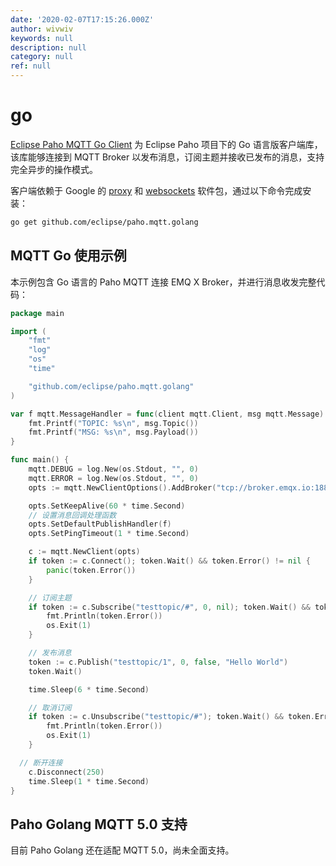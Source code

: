 ```yaml
---
date: '2020-02-07T17:15:26.000Z'
author: wivwiv
keywords: null
description: null
category: null
ref: null
---
```


# go

[Eclipse Paho MQTT Go Client](https://github.com/eclipse/paho.mqtt.golang) 为 Eclipse Paho 项目下的 Go 语言版客户端库，该库能够连接到 MQTT Broker 以发布消息，订阅主题并接收已发布的消息，支持完全异步的操作模式。

客户端依赖于 Google 的 [proxy](https://godoc.org/golang.org/x/net/proxy) 和 [websockets](https://godoc.org/github.com/gorilla/websocket) 软件包，通过以下命令完成安装：

```bash
go get github.com/eclipse/paho.mqtt.golang
```

## MQTT Go 使用示例

本示例包含 Go 语言的 Paho MQTT 连接 EMQ X Broker，并进行消息收发完整代码：

```go
package main

import (
    "fmt"
    "log"
    "os"
    "time"

    "github.com/eclipse/paho.mqtt.golang"
)

var f mqtt.MessageHandler = func(client mqtt.Client, msg mqtt.Message) {
    fmt.Printf("TOPIC: %s\n", msg.Topic())
    fmt.Printf("MSG: %s\n", msg.Payload())
}

func main() {
    mqtt.DEBUG = log.New(os.Stdout, "", 0)
    mqtt.ERROR = log.New(os.Stdout, "", 0)
    opts := mqtt.NewClientOptions().AddBroker("tcp://broker.emqx.io:1883").SetClientID("emqx_test_client")

    opts.SetKeepAlive(60 * time.Second)
    // 设置消息回调处理函数
    opts.SetDefaultPublishHandler(f)
    opts.SetPingTimeout(1 * time.Second)

    c := mqtt.NewClient(opts)
    if token := c.Connect(); token.Wait() && token.Error() != nil {
        panic(token.Error())
    }

    // 订阅主题
    if token := c.Subscribe("testtopic/#", 0, nil); token.Wait() && token.Error() != nil {
        fmt.Println(token.Error())
        os.Exit(1)
    }

    // 发布消息
    token := c.Publish("testtopic/1", 0, false, "Hello World")
    token.Wait()

    time.Sleep(6 * time.Second)

    // 取消订阅
    if token := c.Unsubscribe("testtopic/#"); token.Wait() && token.Error() != nil {
        fmt.Println(token.Error())
        os.Exit(1)
    }

  // 断开连接
    c.Disconnect(250)
    time.Sleep(1 * time.Second)
}
```

## Paho Golang MQTT 5.0 支持

目前 Paho Golang 还在适配 MQTT 5.0，尚未全面支持。

